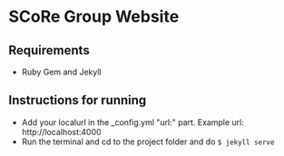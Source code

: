 # SCoRe Group Website

## Requirements
- Ruby Gem and Jekyll

## Instructions for running
- Add your localurl in the _config.yml "url:" part. Example url: http://localhost:4000
- Run the terminal and cd to the project folder and do `$ jekyll serve`
